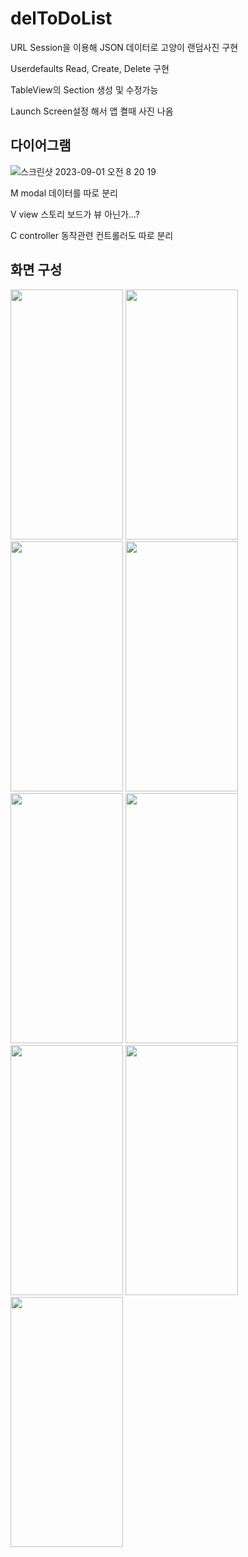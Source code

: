 # delToDoList
URL Session을 이용해 JSON 데이터로 고양이 랜덤사진 구현  

Userdefaults Read, Create, Delete 구현  

TableView의 Section 생성 및 수정가능  

Launch Screen설정 해서 앱 켤때 사진 나옴  



## 다이어그램
![스크린샷 2023-09-01 오전 8 20 19](https://github.com/wjdehdry3/delToDoList/assets/64249456/be924011-96d5-4ccf-b4a2-c08f396bd467)


M  modal        데이터를 따로 분리  

V  view         스토리 보드가 뷰 아닌가...?  

C  controller  동작관련 컨트롤러도 따로 분리  



## 화면 구성
<img src= "https://github.com/wjdehdry3/delToDoList/assets/64249456/11061eea-6a4e-4efa-9773-1c18cf28c1d9.png" width="180" height="400"/>
 <img src="https://github.com/wjdehdry3/delToDoList/assets/64249456/6603f870-6404-492b-b88e-7036db9b04ba.png" width="180" height="400"/>
 <img src="https://github.com/wjdehdry3/delToDoList/assets/64249456/3131b66f-1ab7-4ead-8f55-3f6556f22d04.png" width="180" height="400"/>
 <img src="https://github.com/wjdehdry3/delToDoList/assets/64249456/baed78f0-2657-46dd-9685-20579da55fff.png" width="180" height="400"/>
<img src="https://github.com/wjdehdry3/delToDoList/assets/64249456/43e6a0cb-eace-41d3-b52a-d48bcd4c751e.png" width="180" height="400"/>

  <img src= "https://github.com/wjdehdry3/delToDoList/assets/64249456/27478d3e-fb2a-4676-9560-43dbc19bc0df.png" width="180" height="400"/>
 <img src="https://github.com/wjdehdry3/delToDoList/assets/64249456/7313c665-0f46-4067-94ff-a6e7e217e9a2.png" width="180" height="400"/>
 <img src="https://github.com/wjdehdry3/delToDoList/assets/64249456/1cf3897e-605c-42a3-a222-6a29dd7a8f69.png" width="180" height="400"/>
 <img src="https://github.com/wjdehdry3/delToDoList/assets/64249456/046b3d83-abf1-467f-afcd-f64744d85293.png" width="180" height="400"/>
